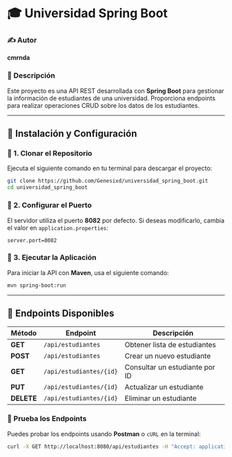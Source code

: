 # 🎓 Universidad Spring Boot

### ✍️ Autor
**cmrnda**

### 📌 Descripción
Este proyecto es una API REST desarrollada con **Spring Boot** para gestionar la información de estudiantes de una universidad. Proporciona endpoints para realizar operaciones CRUD sobre los datos de los estudiantes.

---

## 🚀 Instalación y Configuración

### 🔹 1. Clonar el Repositorio
Ejecuta el siguiente comando en tu terminal para descargar el proyecto:
```sh
git clone https://github.com/Genesixd/universidad_spring_boot.git
cd universidad_spring_boot
```

### 🔹 2. Configurar el Puerto
El servidor utiliza el puerto **8082** por defecto. Si deseas modificarlo, cambia el valor en `application.properties`:
```properties
server.port=8082
```

### 🔹 3. Ejecutar la Aplicación
Para iniciar la API con **Maven**, usa el siguiente comando:
```sh
mvn spring-boot:run
```

---

## 👀 Endpoints Disponibles

| Método  | Endpoint                   | Descripción                  |
|---------|----------------------------|------------------------------|
| **GET**     | `/api/estudiantes`         | Obtener lista de estudiantes |
| **POST**    | `/api/estudiantes`         | Crear un nuevo estudiante    |
| **GET**     | `/api/estudiantes/{id}`    | Consultar un estudiante por ID |
| **PUT**     | `/api/estudiantes/{id}`    | Actualizar un estudiante     |
| **DELETE**  | `/api/estudiantes/{id}`    | Eliminar un estudiante       |

### 🔹 Prueba los Endpoints
Puedes probar los endpoints usando **Postman** o `cURL` en la terminal:
```sh
curl -X GET http://localhost:8080/api/estudiantes -H "Accept: application/json"
```


